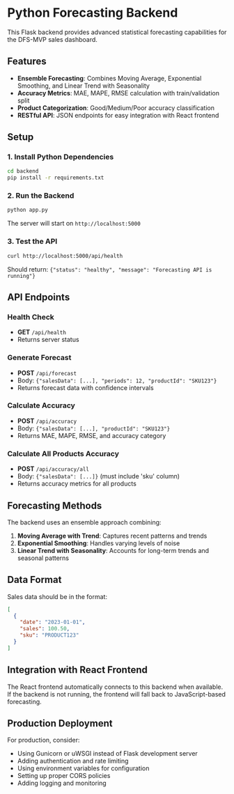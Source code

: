 # Python Forecasting Backend

This Flask backend provides advanced statistical forecasting capabilities for the DFS-MVP sales dashboard.

## Features

- **Ensemble Forecasting**: Combines Moving Average, Exponential Smoothing, and Linear Trend with Seasonality
- **Accuracy Metrics**: MAE, MAPE, RMSE calculation with train/validation split
- **Product Categorization**: Good/Medium/Poor accuracy classification
- **RESTful API**: JSON endpoints for easy integration with React frontend

## Setup

### 1. Install Python Dependencies

```bash
cd backend
pip install -r requirements.txt
```

### 2. Run the Backend

```bash
python app.py
```

The server will start on `http://localhost:5000`

### 3. Test the API

```bash
curl http://localhost:5000/api/health
```

Should return: `{"status": "healthy", "message": "Forecasting API is running"}`

## API Endpoints

### Health Check
- **GET** `/api/health`
- Returns server status

### Generate Forecast
- **POST** `/api/forecast`
- Body: `{"salesData": [...], "periods": 12, "productId": "SKU123"}`
- Returns forecast data with confidence intervals

### Calculate Accuracy
- **POST** `/api/accuracy`
- Body: `{"salesData": [...], "productId": "SKU123"}`
- Returns MAE, MAPE, RMSE, and accuracy category

### Calculate All Products Accuracy
- **POST** `/api/accuracy/all`
- Body: `{"salesData": [...]}` (must include 'sku' column)
- Returns accuracy metrics for all products

## Forecasting Methods

The backend uses an ensemble approach combining:

1. **Moving Average with Trend**: Captures recent patterns and trends
2. **Exponential Smoothing**: Handles varying levels of noise
3. **Linear Trend with Seasonality**: Accounts for long-term trends and seasonal patterns

## Data Format

Sales data should be in the format:
```json
[
  {
    "date": "2023-01-01",
    "sales": 100.50,
    "sku": "PRODUCT123"
  }
]
```

## Integration with React Frontend

The React frontend automatically connects to this backend when available. If the backend is not running, the frontend will fall back to JavaScript-based forecasting.

## Production Deployment

For production, consider:
- Using Gunicorn or uWSGI instead of Flask development server
- Adding authentication and rate limiting
- Using environment variables for configuration
- Setting up proper CORS policies
- Adding logging and monitoring 